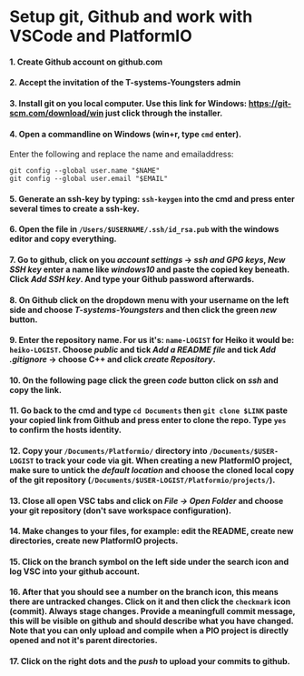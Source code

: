 # Setup git, Github and work with VSCode and PlatformIO

#### 1. Create Github account on github.com
#### 2. Accept the invitation of the T-systems-Youngsters admin
#### 3. Install git on you local computer. Use this link for Windows: https://git-scm.com/download/win just click through the installer.
#### 4. Open a commandline on Windows (win+r, type `cmd` enter).
Enter the following and replace the name and emailaddress:
```shell
git config --global user.name "$NAME"
git config --global user.email "$EMAIL"

```
#### 5. Generate an ssh-key by typing: `ssh-keygen` into the cmd and press enter several times to create a ssh-key.
#### 6. Open the file in `/Users/$USERNAME/.ssh/id_rsa.pub` with the windows editor and copy everything. 
#### 7. Go to github, click on you *account settings* -> *ssh and GPG keys*, *New SSH key* enter a name like *windows10* and paste the copied key beneath. Click *Add SSH key*. And type your Github password afterwards.
#### 8. On Github click on the dropdown menu with your username on the left side and choose *T-systems-Youngsters* and then click the green *new* button.
#### 9. Enter the repository name. For us it's: `name-LOGIST` for Heiko it would be: `heiko-LOGIST`. Choose *public* and tick *Add a README file* and tick *Add .gitignore* -> choose C++ and click *create Repository*.
#### 10. On the following page click the green *code* button click on *ssh* and copy the link.
#### 11. Go back to the cmd and type `cd Documents` then `git clone $LINK` paste your copied link from Github and press enter to clone the repo. Type `yes` to confirm the hosts identity.
#### 12. Copy your `/Documents/Platformio/` directory into `/Documents/$USER-LOGIST` to track your code via git. When creating a new PlatformIO project, make sure to untick the *default location* and choose the cloned local copy of the git repository (`/Documents/$USER-LOGIST/Platformio/projects/`).
#### 13. Close all open VSC tabs and click on *File -> Open Folder* and choose your git repository (don't save workspace configuration). 
#### 14. Make changes to your files, for example: edit the README, create new directories, create new PlatformIO projects.
#### 15. Click on the branch symbol on the left side under the search icon and log VSC into your github account.
#### 16. After that you should see a number on the branch icon, this means there are untracked changes. Click on it and then click the `checkmark` icon (commit). Always stage changes. Provide a meaningfull commit message, this will be visible on github and should describe what you have changed. Note that you can only upload and compile when a PIO project is directly opened and not it's parent directories.
#### 17. Click on the right dots and the *push* to upload your commits to github.
